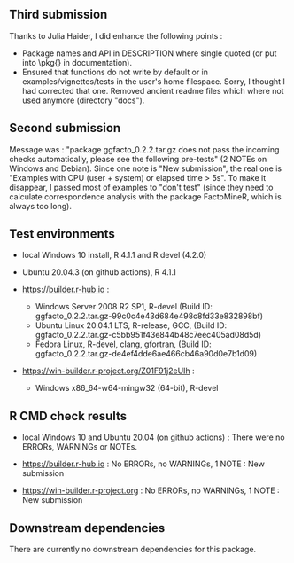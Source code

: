 ## Third submission 
Thanks to Julia Haider, I did enhance the following points : 
- Package names and API in DESCRIPTION where single quoted (or put into \pkg{} in documentation).
- Ensured that functions do not write by default or in examples/vignettes/tests in the user's home filespace. Sorry, I thought I had corrected that one.  Removed ancient readme files which where not used anymore (directory "docs"). 

## Second submission
Message was : "package ggfacto_0.2.2.tar.gz does not pass the incoming checks automatically, please see the following pre-tests" (2 NOTEs on Windows and Debian). Since one note is "New submission", the real one is "Examples with CPU (user + system) or elapsed time > 5s". To make it disappear, I passed most of examples to "don't test" (since they need to calculate correspondence analysis with the package FactoMineR, which is always too long). 

## Test environments
* local Windows 10 install, R 4.1.1 and R devel (4.2.0)
* Ubuntu 20.04.3 (on github actions), R 4.1.1

* https://builder.r-hub.io :
   - Windows Server 2008 R2 SP1, R-devel 
   (Build ID: ggfacto_0.2.2.tar.gz-99c0c4e43d684e498c8fd33e832898bf)
   - Ubuntu Linux 20.04.1 LTS, R-release, GCC, 
   (Build ID: ggfacto_0.2.2.tar.gz-c5bb951f43e844b48c7eec405ad08d5d)
   - Fedora Linux, R-devel, clang, gfortran, 
   (Build ID: ggfacto_0.2.2.tar.gz-de4ef4dde6ae466cb46a90d0e7b1d09)

* https://win-builder.r-project.org/Z01F91j2eUIh : 
   - Windows x86_64-w64-mingw32 (64-bit), R-devel

## R CMD check results
* local Windows 10 and Ubuntu 20.04 (on github actions) :
    There were no ERRORs, WARNINGs or NOTEs. 

* https://builder.r-hub.io : 
    No ERRORs, no WARNINGs, 1 NOTE : 
        New submission

* https://win-builder.r-project.org : 
    No ERRORs, no WARNINGs, 1 NOTE : 
        New submission

## Downstream dependencies
There are currently no downstream dependencies for this package.
